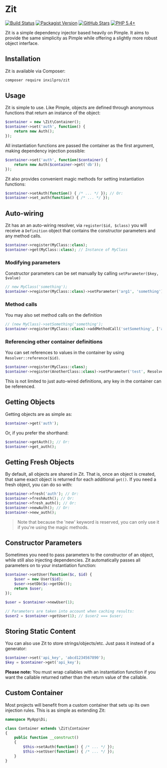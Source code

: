 # Zit

[![Build Status](https://travis-ci.org/inxilpro/Zit.svg)](https://travis-ci.org/inxilpro/Zit)
[![Packagist Version](https://img.shields.io/packagist/v/inxilpro/zit.svg)](https://packagist.org/packages/inxilpro/zit)
[![GitHub Stars](https://img.shields.io/github/stars/inxilpro/Zit.svg)](https://github.com/inxilpro/Zit/stargazers)
[![PHP 5.4+](https://img.shields.io/badge/php-%3E%3D5.4-yellowgreen.svg)](https://secure.php.net/releases/5_4_0.php)

Zit is a simple dependency injector based heavily on Pimple.  It aims to provide the same simplicity as Pimple while offering a slightly more robust object interface.

## Installation

Zit is available via Composer:

```bash
composer require inxilpro/zit
```

## Usage

Zit is simple to use.  Like Pimple, objects are defined through anonymous functions that return an 
instance of the object:

```php
$container = new \Zit\Container();
$container->set('auth', function() {
	return new Auth();
});
```
	
All instantiation functions are passed the container as the first argument, making dependency injection possible:

```php
$container->set('auth', function($container) {
	return new Auth($container->get('db'));
});
```
	
Zit also provides convenient magic methods for setting instantiation functions:

```php
$container->setAuth(function() { /* ... */ }); // Or:
$container->set_auth(function() { /* ... */ });
```

## Auto-wiring

Zit has an an auto-wiring resolver, via `register($id, $class)` you will receive a `Definition` object that contains
the constructor parameters and any method calls.

```php
$container->register(MyClass::class);
$container->get(MyClass::class); // Instance of MyClass
```

### Modifying parameters

Constructor parameters can be set manually by calling `setParameter($key, $value)`

```php
// new MyClass('something');
$container->register(MyClass::class)->setParameter('arg1', 'something');
```

### Method calls

You may also set method calls on the definition

```php
// (new MyClass)->setSomething('something');
$container->register(MyClass::class)->addMethodCall('setSomething', ['arg1' => 'something']);
```

### Referencing other container definitions

You can set references to values in the container by using `Resolver::reference($id)`.

```php
$container->register(MyClass::class);
$container->register(AnotherClass::class)->setParameter('test', Resolver::Reference(MyClass::class));
```

This is not limited to just auto-wired definitions, any key in the container can be referenced.

## Getting Objects

Getting objects are as simple as:

```php
$container->get('auth');
```
	
Or, if you prefer the shorthand:

```php
$container->getAuth(); // Or:
$container->get_auth();
```
	
## Getting Fresh Objects

By default, all objects are shared in Zit.  That is, once an object is created, that same exact object is 
returned for each additional `get()`.  If you need a fresh object, you can do so with:

```php
$container->fresh('auth'); // Or:
$container->freshAuth(); // Or:
$container->fresh_auth(); // Or:
$container->newAuth(); // Or:
$container->new_auth();
```
	
> Note that because the 'new' keyword is reserved, you can only use it if you're using the magic methods.

## Constructor Parameters

Sometimes you need to pass parameters to the constructor of an object, while still also injecting 
dependencies.  Zit automatically passes all parameters on to your instantiation function:

```php
$container->setUser(function($c, $id) {
	$user = new User($id);
	$user->setDb($c->getDb());
	return $user;
});

$user = $container->newUser(1);

// Parameters are taken into account when caching results:
$user2 = $container->getUser(1); // $user2 === $user;
```
	
## Storing Static Content

You can also use Zit to store strings/objects/etc. Just pass it instead of a generator:

```php
$container->set('api_key', 'abcd1234567890');
$key = $container->get('api_key');
```

**Please note:** You must wrap callables with an instantiation function if you want the callable 
returned rather than the return value of the callable.

## Custom Container

Most projects will benefit from a custom container that sets up its own injection rules.  This is as simple 
as extending Zit:

```php
namespace MyApp\Di;

class Container extends \Zit\Container
{
	public function __construct()
	{
		$this->setAuth(function() { /* ... */ });
		$this->setUser(function() { /* ... */ });
	}
}
```
